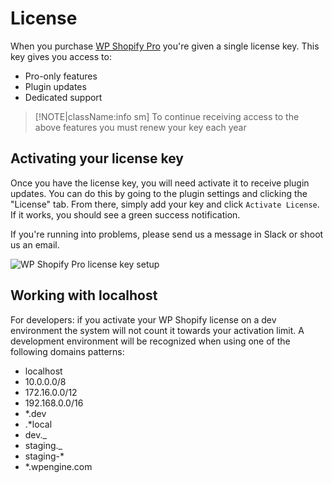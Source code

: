 # License

When you purchase [WP Shopify Pro](https://wpshop.io/purchase?utm_medium=docs&utm_source=license&utm_campaign=upgrade) you're given a single license key. This key gives you access to:

- Pro-only features
- Plugin updates
- Dedicated support

> [!NOTE|className:info sm]
> To continue receiving access to the above features you must renew your key each year

## Activating your license key

Once you have the license key, you will need activate it to receive plugin updates. You can do this by going to the plugin settings and clicking the "License" tab. From there, simply add your key and click `Activate License`. If it works, you should see a green success notification.

If you're running into problems, please send us a message in Slack or shoot us an email.

![WP Shopify Pro license key setup](https://docs.wpshop.io/assets/license-setup.png)

## Working with localhost

For developers: if you activate your WP Shopify license on a dev environment the system will not count it towards your activation limit. A development environment will be recognized when using one of the following domains patterns:

- localhost
- 10.0.0.0/8
- 172.16.0.0/12
- 192.168.0.0/16
- \*.dev
- .\*local
- dev.\_
- staging.\_
- staging-\*
- \*.wpengine.com
